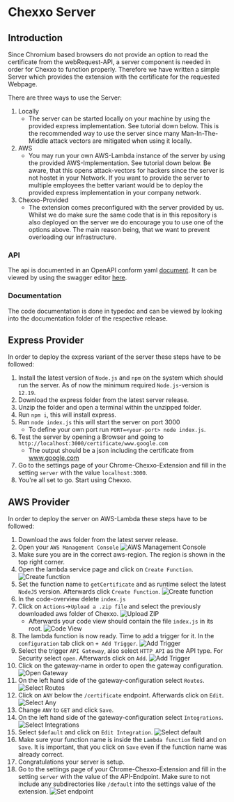 # Chexxo Server
## Introduction
Since Chromium based browsers do not provide an option to read the certificate from the webRequest-API, a server component is needed in order for Chexxo to function properly. Therefore we have written a simple Server which provides the extension with the certificate for the requested Webpage.

There are three ways to use the Server:
1. Locally
    - The server can be started locally on your machine by using the provided express implementation. See tutorial down below. This is the recommended way to use the server since many Man-In-The-Middle attack vectors are mitigated when using it locally.
2. AWS
    - You may run your own AWS-Lambda instance of the server by using the provided AWS-Implementation. See tutorial down below. Be aware, that this opens attack-vectors for hackers since the server is not hostet in your Network. If you want to provide the server to multiple employees the better variant would be to deploy the provided express implementation in your company network.
3. Chexxo-Provided
    - The extension comes preconfigured with the server provided by us. Whilst we do make sure the same code that is in this repository is also deployed on the server we do encourage you to use one of the options above. The main reason being, that we want to prevent overloading our infrastructure.

### API
The api is documented in an OpenAPI conform yaml [document](./openapi.yaml). It can be viewed by using the swagger editor [here](https://editor.swagger.io/).

### Documentation
The code documentation is done in typedoc and can be viewed by looking into the documentation folder of the respective release.

## Express Provider
In order to deploy the express variant of the server these steps have to be followed:
1. Install the latest version of `Node.js` and `npm` on the system which should run the server. As of now the minimum required `Node.js`-version is `12.19`.
2. Download the express folder from the latest server release.
3. Unzip the folder and open a terminal within the unzipped folder.
4. Run `npm i`, this will install express.
5. Run `node index.js` this will start the server on port 3000
    - To define your own port run `PORT=<your-port> node index.js`.
6. Test the server by opening a Browser and going to `http://localhost:3000/certificate/www.google.com`
    - The output should be a json including the certificate from www.google.com
7. Go to the settings page of your Chrome-Chexxo-Extension and fill in the setting `server` with the value `localhost:3000`.
8. You're all set to go. Start using Chexxo.

## AWS Provider
In order to deploy the server on AWS-Lambda these steps have to be followed:
1. Download the aws folder from the latest server release.
2. Open your `AWS Management Console`
![AWS Management Console](img/1-aws-console.jpg)
3. Make sure you are in the correct aws-region. The region is shown in the top right corner.
4. Open the lambda service page and click on `Create Function`.
![Create function](img/2-create-function.jpg)
5. Set the function name to `getCertificate` and as runtime select the latest `NodeJS` version. Afterwards click `Create Function`.
![Create function](img/3-create-function.jpg)
6. In the code-overview delete `index.js`
7. Click on `Actions`->`Upload a .zip file` and select the previously downloaded aws folder of Chexxo.
![Upload ZIP](img/4-upload-zip.jpg)
    - Afterwards your code view should contain the file `index.js` in its root.
    ![Code View](img/5-code-view.jpg)
8. The lambda function is now ready. Time to add a trigger for it. In the `configuration` tab click on `+ Add Trigger`.
![Add Trigger](img/6-add-trigger.jpg)
9. Select the trigger `API Gateway`, also select `HTTP API` as the API type. For Security select `open`. Afterwards click on `Add`.
![Add Trigger](img/7-add-trigger.jpg)
10. Click on the gateway-name in order to open the gateway configuration.
![Open Gateway](img/8-open-gateway.jpg)
11. On the left hand side of the gateway-configuration select `Routes`.
![Select Routes](img/9-select-routes.jpg)
12. Click on `ANY` below the `/certificate` endpoint. Afterwards click on `Edit`.
![Select Any](img/10-select-any.jpg)
13. Change `ANY` to `GET` and click `Save`.
14. On the left hand side of the gateway-configuration select `Integrations`.
![Select Integrations](img/11-select-integrations.jpg)
15. Select `$default` and click on `Edit Integration`.
![Select default](img/12-select-default.jpg)
16. Make sure your function name is inside the `Lambda function` field and on `Save`. It is important, that you click on `Save` even if the function name was already correct.
14. Congratulations your server is setup.
15. Go to the settings page of your Chrome-Chexxo-Extension and fill in the setting `server` with the value of the API-Endpoint. Make sure to not include any subdirectories like `/default` into the settings value of the extension.
![Set endpoint](img/13-set-endpoint.jpg)
